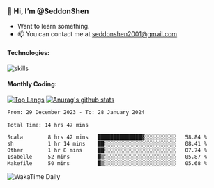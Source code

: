 ### 👋 Hi, I’m @SeddonShen
- Want to learn something.
- 📫 You can contact me at seddonshen2001@gmail.com

#### Technologies:

![skills](https://skillicons.dev/icons?i=scala,js,html,css,bootstrap,jquery,c,cpp,cloudflare,django,docker,flask,git,github,githubactions,linux,latex,mysql,nodejs,ps,php,pr,py,raspberrypi,redis,unreal,v,vscode,vue,bash)

#### Monthly Coding:
[![Top Langs](https://github-readme-stats.vercel.app/api/top-langs?username=seddonshen&show_icons=true&locale=en&layout=compact&hide=html&langs_count=8)](https://github.com/SeddonShen/)
[![Anurag's github stats](https://github-readme-stats.vercel.app/api?username=SeddonShen&count_private=true&show_icons=true)](https://github.com/anuraghazra/github-readme-stats)
<!--START_SECTION:waka-->

```txt
From: 29 December 2023 - To: 28 January 2024

Total Time: 14 hrs 47 mins

Scala        8 hrs 42 mins   ██████████████▓░░░░░░░░░░   58.84 %
sh           1 hr 14 mins    ██░░░░░░░░░░░░░░░░░░░░░░░   08.41 %
Other        1 hr 8 mins     ██░░░░░░░░░░░░░░░░░░░░░░░   07.74 %
Isabelle     52 mins         █▒░░░░░░░░░░░░░░░░░░░░░░░   05.87 %
Makefile     50 mins         █▒░░░░░░░░░░░░░░░░░░░░░░░   05.68 %
```

<!--END_SECTION:waka-->

![WakaTime Daily](https://wakatime.com/share/@seddon2001/61a7e342-5f12-4fea-bf92-1fac161e97d6.svg)
<!---
SeddonShen/SeddonShen is a ✨ special ✨ repository because its `README.md` (this file) appears on your GitHub profile.
You can click the Preview link to take a look at your changes.
--->
